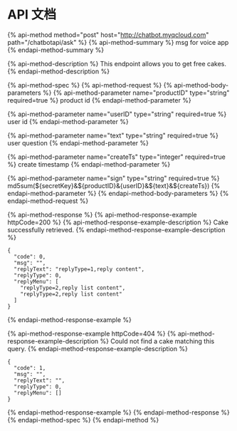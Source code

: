 # API 文档

{% api-method method="post" host="http://chatbot.myqcloud.com" path="/chatbotapi/ask" %}
{% api-method-summary %}
msg for voice app
{% endapi-method-summary %}

{% api-method-description %}
This endpoint allows you to get free cakes.
{% endapi-method-description %}

{% api-method-spec %}
{% api-method-request %}
{% api-method-body-parameters %}
{% api-method-parameter name="productID" type="string" required=true %}
product id
{% endapi-method-parameter %}

{% api-method-parameter name="userID" type="string" required=true %}
user id
{% endapi-method-parameter %}

{% api-method-parameter name="text" type="string" required=true %}
user question
{% endapi-method-parameter %}

{% api-method-parameter name="createTs" type="integer" required=true %}
create timestamp
{% endapi-method-parameter %}

{% api-method-parameter name="sign" type="string" required=true %}
md5sum\(${secretKey}&${productID}&{userID}&${text}&${createTs}\)
{% endapi-method-parameter %}
{% endapi-method-body-parameters %}
{% endapi-method-request %}

{% api-method-response %}
{% api-method-response-example httpCode=200 %}
{% api-method-response-example-description %}
Cake successfully retrieved.
{% endapi-method-response-example-description %}

```
{
  "code": 0,
  "msg": "",
  "replyText": "replyType=1,reply content",
  "replyType": 0,
  "replyMenu": [
    "replyType=2,reply list content",
    "replyType=2,reply list content"
  ]
}
```
{% endapi-method-response-example %}

{% api-method-response-example httpCode=404 %}
{% api-method-response-example-description %}
Could not find a cake matching this query.
{% endapi-method-response-example-description %}

```
{
  "code": 1,
  "msg": "",
  "replyText": "",
  "replyType": 0,
  "replyMenu": []
}
```
{% endapi-method-response-example %}
{% endapi-method-response %}
{% endapi-method-spec %}
{% endapi-method %}



